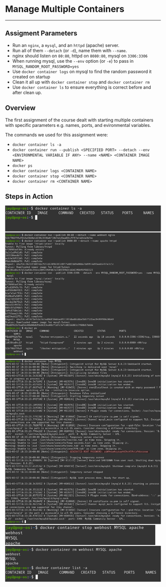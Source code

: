 # Manage Multiple Containers
- - -
## Assigment Parameters
* Run an `nginx`, a `mysql`, and an `httpd` (apache) server. 
* Run all of them `--detach` (or `-d`), name them with `--name`. 
* nginx should listen on `80:80`, httpd on `8080:80`, mysql on `3306:3306`
* When running mysql, use the `--env` option (or `-e`) to pass in `MYSQL_RANDOM_ROOT_PASSWORD=yes`
* Use `docker container logs` on mysql to find the random password it created on startup
* Clean it all up with `docker container stop` and `docker container rm`
* Use `docker container ls` to ensure everything is correct before and after clean up. 

## Overview 
The first assignment of the course dealt with starting multiple containers with specific parameters e.g. names, ports, and evironmental variables. 

The commands we used for this assignment were:
* `docker container ls -a`
* `docker container run --publish <SPECIFIED PORT> --detach --env <ENVIRONMENTAL VARIABLE IF ANY> --name <NAME> <CONTAINER IMAGE NAME>`
* `docker ps`
* `docker container logs <CONTAINER NAME>`
* `docker container stop <CONTAINER NAME>`
* `docker container rm <CONTAINER NAME>`

## Steps in Action
![No Containers](Images/01_No_Containers.png)
![Running Containers](Images/02_Running_Containers.png)
![Review MySQL Logs](Images/03_Review_MySQL_Logs.png)
![04_Stop_Containers](Images/04_Stop_Containers.png)
![05_Remove_Containers](Images/05_Remove_Containers.png)